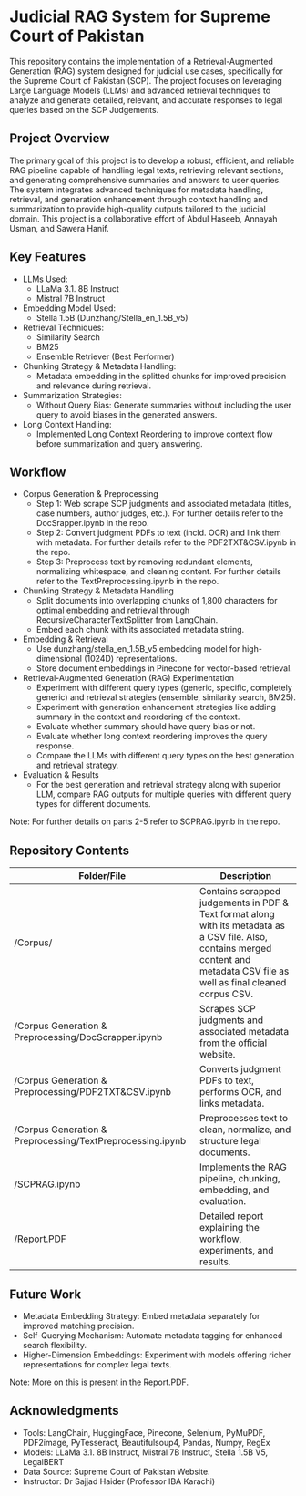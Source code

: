 # **Judicial RAG System for Supreme Court of Pakistan**
This repository contains the implementation of a Retrieval-Augmented Generation (RAG) system designed for judicial use cases, specifically for the Supreme Court of Pakistan (SCP). The project focuses on leveraging Large Language Models (LLMs) and advanced retrieval techniques to analyze and generate detailed, relevant, and accurate responses to legal queries based on the SCP Judgements.

## **Project Overview**
The primary goal of this project is to develop a robust, efficient, and reliable RAG pipeline capable of handling legal texts, retrieving relevant sections, and generating comprehensive summaries and answers to user queries. The system integrates advanced techniques for metadata handling, retrieval, and generation enhancement through context handling and summarization to provide high-quality outputs tailored to the judicial domain. This project is a collaborative effort of Abdul Haseeb, Annayah Usman, and Sawera Hanif.

## **Key Features**
* LLMs Used:
  * LLaMa 3.1. 8B Instruct
  * Mistral 7B Instruct
* Embedding Model Used:
  * Stella 1.5B (Dunzhang/Stella_en_1.5B_v5)
* Retrieval Techniques:
  * Similarity Search
  * BM25
  * Ensemble Retriever (Best Performer)
* Chunking Strategy & Metadata Handling:
  * Metadata embedding in the splitted chunks for improved precision and relevance during retrieval.
* Summarization Strategies:
  * Without Query Bias: Generate summaries without including the user query to avoid biases in the generated answers.
* Long Context Handling:
  * Implemented Long Context Reordering to improve context flow before summarization and query answering.

## **Workflow**
* Corpus Generation & Preprocessing
  * Step 1: Web scrape SCP judgments and associated metadata (titles, case numbers, author judges, etc.). For further details refer to the DocSrapper.ipynb in the repo.
  * Step 2: Convert judgment PDFs to text (incld. OCR) and link them with metadata. For further details refer to the PDF2TXT&CSV.ipynb in the repo.
  * Step 3: Preprocess text by removing redundant elements, normalizing whitespace, and cleaning content. For further details refer to the TextPreprocessing.ipynb in the repo.
* Chunking Strategy & Metadata Handling
  * Split documents into overlapping chunks of 1,800 characters for optimal embedding and retrieval through RecursiveCharacterTextSplitter from LangChain.
  * Embed each chunk with its associated metadata string.
* Embedding & Retrieval
  * Use dunzhang/stella_en_1.5B_v5 embedding model for high-dimensional (1024D) representations.
  * Store document embeddings in Pinecone for vector-based retrieval.
* Retrieval-Augmented Generation (RAG) Experimentation
  * Experiment with different query types (generic, specific, completely generic) and retrieval strategies (ensemble, similarity search, BM25).
  * Experiment with generation enhancement strategies like adding summary in the context and reordering of the context.
  * Evaluate whether summary should have query bias or not.
  * Evaluate whether long context reordering improves the query response.
  * Compare the LLMs with different query types on the best generation and retrieval strategy.
* Evaluation & Results
  * For the best generation and retrieval strategy along with superior LLM, compare RAG outputs for multiple queries with different query types for different documents.

Note: For further details on parts 2-5 refer to SCPRAG.ipynb in the repo.

## **Repository Contents**
| Folder/File                                          | Description                                                                                                                            |
| ---------------------------------------------------- | -------------------------------------------------------------------------------------------------------------------------------------- |
| /Corpus/ | Contains scrapped judgements in PDF & Text format along with its metadata as a CSV file. Also, contains merged content and metadata CSV file as well as final cleaned corpus CSV. |
| /Corpus Generation & Preprocessing/DocScrapper.ipynb | Scrapes SCP judgments and associated metadata from the official website.     |
| /Corpus Generation & Preprocessing/PDF2TXT&CSV.ipynb | Converts judgment PDFs to text, performs OCR, and links metadata.     |
| /Corpus Generation & Preprocessing/TextPreprocessing.ipynb | Preprocesses text to clean, normalize, and structure legal documents.     |
| /SCPRAG.ipynb | Implements the RAG pipeline, chunking, embedding, and evaluation.     |
| /Report.PDF    | Detailed report explaining the workflow, experiments, and results.    |

## **Future Work**
* Metadata Embedding Strategy: Embed metadata separately for improved matching precision.
* Self-Querying Mechanism: Automate metadata tagging for enhanced search flexibility.
* Higher-Dimension Embeddings: Experiment with models offering richer representations for complex legal texts.

Note: More on this is present in the Report.PDF.

## **Acknowledgments**
* Tools: LangChain, HuggingFace, Pinecone, Selenium, PyMuPDF, PDF2image, PyTesseract, Beautifulsoup4, Pandas, Numpy, RegEx
* Models: LLaMa 3.1. 8B Instruct, Mistral 7B Instruct, Stella 1.5B V5, LegalBERT
* Data Source: Supreme Court of Pakistan Website.
* Instructor: Dr Sajjad Haider (Professor IBA Karachi)

